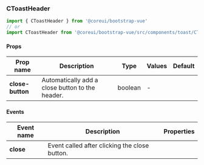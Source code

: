 ### CToastHeader

```jsx
import { CToastHeader } from '@coreui/bootstrap-vue'
// or
import CToastHeader from '@coreui/bootstrap-vue/src/components/toast/CToastHeader'
```

#### Props

| Prop name        | Description                                     | Type    | Values | Default |
| ---------------- | ----------------------------------------------- | ------- | ------ | ------- |
| **close-button** | Automatically add a close button to the header. | boolean | -      |         |

#### Events

| Event name | Description                                   | Properties |
| ---------- | --------------------------------------------- | ---------- |
| **close**  | Event called after clicking the close button. |
